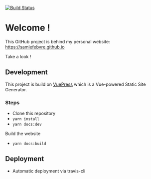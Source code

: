 [![Build Status](https://travis-ci.com/SamLefebvre/SamLefebvre.github.io.svg?branch=production)](https://travis-ci.com/SamLefebvre/SamLefebvre.github.io)
# Welcome !

This GitHub project is behind my personal website: https://samlefebvre.github.io


Take a look !


## Development

This project is build on [VuePress](https://v1.vuepress.vuejs.org/) which is a Vue-powered Static Site Generator.

### Steps

- Clone this repository
- `yarn install`
- `yarn docs:dev`

Build the website
- `yarn docs:build`

## Deployment
- Automatic deployment via travis-cli

